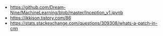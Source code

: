 * https://github.com/Dream-Nine/MachineLearning/blob/master/Inception_v1.ipynb
* https://ikkison.tistory.com/86
* https://stats.stackexchange.com/questions/309308/whats-a-patch-in-cnn
